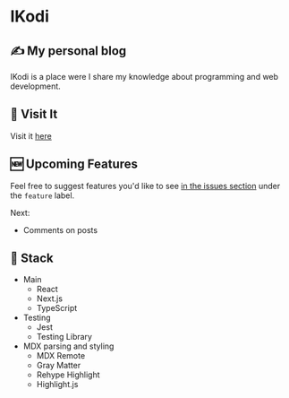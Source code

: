 # IKodi

## ✍️ My personal blog

IKodi is a place were I share my knowledge about programming and web development.

## 🔗 Visit It

Visit it [here](https://ikodi.vercel.app)

## 🆕 Upcoming Features

Feel free to suggest features you'd like to see [in the issues section](https://github.com/GenaroIBC/ikodi/issues) under the `feature` label.

Next:

- Comments on posts

## 🚀 Stack

- Main
  - React
  - Next.js
  - TypeScript
- Testing
  - Jest
  - Testing Library
- MDX parsing and styling
  - MDX Remote
  - Gray Matter
  - Rehype Highlight
  - Highlight.js
